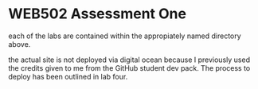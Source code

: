 # WEB502 Assessment One

each of the labs are contained within the appropiately named directory above. 

the actual site is not deployed via digital ocean because I previously used the credits given to me from the GitHub student dev pack. The process to deploy has been outlined in lab four.
